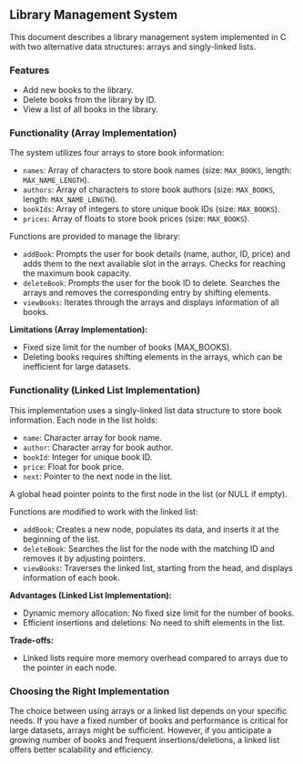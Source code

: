 ## Library Management System

This document describes a library management system implemented in C with two alternative data structures: arrays and singly-linked lists.

### Features

* Add new books to the library.
* Delete books from the library by ID.
* View a list of all books in the library.

### Functionality (Array Implementation)

The system utilizes four arrays to store book information:

* `names`: Array of characters to store book names (size: `MAX_BOOKS`, length: `MAX_NAME_LENGTH`).
* `authors`: Array of characters to store book authors (size: `MAX_BOOKS`, length: `MAX_NAME_LENGTH`).
* `bookIds`: Array of integers to store unique book IDs (size: `MAX_BOOKS`).
* `prices`: Array of floats to store book prices (size: `MAX_BOOKS`).

Functions are provided to manage the library:

* `addBook`: Prompts the user for book details (name, author, ID, price) and adds them to the next available slot in the arrays. Checks for reaching the maximum book capacity.
* `deleteBook`: Prompts the user for the book ID to delete. Searches the arrays and removes the corresponding entry by shifting elements.
* `viewBooks`: Iterates through the arrays and displays information of all books.

**Limitations (Array Implementation):**

* Fixed size limit for the number of books (MAX_BOOKS).
* Deleting books requires shifting elements in the arrays, which can be inefficient for large datasets.

### Functionality (Linked List Implementation)

This implementation uses a singly-linked list data structure to store book information. Each node in the list holds:

* `name`: Character array for book name.
* `author`: Character array for book author.
* `bookId`: Integer for unique book ID.
* `price`: Float for book price.
* `next`: Pointer to the next node in the list.

A global head pointer points to the first node in the list (or NULL if empty).

Functions are modified to work with the linked list:

* `addBook`: Creates a new node, populates its data, and inserts it at the beginning of the list.
* `deleteBook`: Searches the list for the node with the matching ID and removes it by adjusting pointers.
* `viewBooks`: Traverses the linked list, starting from the head, and displays information of each book.

**Advantages (Linked List Implementation):**

* Dynamic memory allocation: No fixed size limit for the number of books.
* Efficient insertions and deletions: No need to shift elements in the list.

**Trade-offs:**

* Linked lists require more memory overhead compared to arrays due to the pointer in each node.

### Choosing the Right Implementation

The choice between using arrays or a linked list depends on your specific needs. If you have a fixed number of books and performance is critical for large datasets, arrays might be sufficient. However, if you anticipate a growing number of books and frequent insertions/deletions, a linked list offers better scalability and efficiency.

